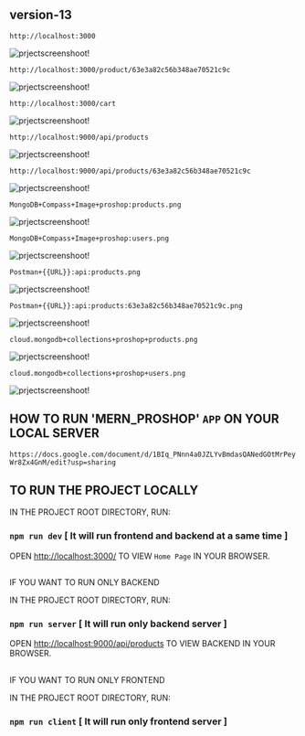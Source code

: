 ## version-13

`http://localhost:3000`

![prjectscreenshoot!](frontend/public/project_screenshoot/version-13_image1_home_page.png)

`http://localhost:3000/product/63e3a82c56b348ae70521c9c`

![prjectscreenshoot!](frontend/public/project_screenshoot/version-13_image2_product_details_page.png)

`http://localhost:3000/cart`

![prjectscreenshoot!](frontend/public/project_screenshoot/version-13_image3_cart_page.png)

`http://localhost:9000/api/products`

![prjectscreenshoot!](backend/data/project_screenshoot/version-13_image1_json_of_all_products.png)

`http://localhost:9000/api/products/63e3a82c56b348ae70521c9c`

![prjectscreenshoot!](backend/data/project_screenshoot/version-13_image2_json_of_single_product.png)

`MongoDB+Compass+Image+proshop:products.png`

![prjectscreenshoot!](backend/data/project_screenshoot/others/MongoDB%2BCompass%2BImage%2Bproshop%3Aproducts.png)

`MongoDB+Compass+Image+proshop:users.png`

![prjectscreenshoot!](backend/data/project_screenshoot/others/MongoDB%2BCompass%2BImage%2Bproshop%3Ausers.png)

`Postman+{{URL}}:api:products.png`

![prjectscreenshoot!](backend/data/project_screenshoot/others/Postman%2B%7B%7BURL%7D%7D%3Aapi%3Aproducts.png)

`Postman+{{URL}}:api:products:63e3a82c56b348ae70521c9c.png`

![prjectscreenshoot!](backend/data/project_screenshoot/others/Postman%2B%7B%7BURL%7D%7D%3Aapi%3Aproducts%3A63e3a82c56b348ae70521c9c.png)

`cloud.mongodb+collections+proshop+products.png`

![prjectscreenshoot!](backend/data/project_screenshoot/others/cloud.mongodb%2Bcollections%2Bproshop%2Bproducts.png)

`cloud.mongodb+collections+proshop+users.png`

![prjectscreenshoot!](backend/data/project_screenshoot/others/cloud.mongodb%2Bcollections%2Bproshop%2Busers.png)

## HOW TO RUN 'MERN_PROSHOP' `APP` ON YOUR LOCAL SERVER

`https://docs.google.com/document/d/1BIq_PNnn4a0JZLYvBmdasQANedGOtMrPeyWr8Zx4GnM/edit?usp=sharing`

## TO RUN THE PROJECT LOCALLY

IN THE PROJECT ROOT DIRECTORY, RUN:

### `npm run dev` [ It will run frontend and backend at a same time ]

OPEN [http://localhost:3000/](http://localhost:3000/) TO VIEW `Home Page` IN YOUR BROWSER.

##

IF YOU WANT TO RUN ONLY BACKEND

IN THE PROJECT ROOT DIRECTORY, RUN:

### `npm run server` [ It will run only backend server ]

OPEN [http://localhost:9000/api/products](http://localhost:9000/api/products) TO VIEW BACKEND IN YOUR BROWSER.

##

IF YOU WANT TO RUN ONLY FRONTEND

IN THE PROJECT ROOT DIRECTORY, RUN:

### `npm run client` [ It will run only frontend server ]
